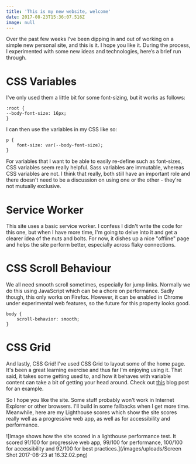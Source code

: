 ```yaml
---
title: 'This is my new website, welcome'
date: 2017-08-23T15:36:07.516Z
image: null
---
```

Over the past few weeks I’ve been dipping in and out of working on a simple new personal site, and this is it. I hope you like it. During the process, I experimented with some new ideas and technologies, here’s a brief run through.

# CSS Variables

I've only used them a little bit for some font-sizing, but it works as follows:

<pre><code class="language-scss">:root {
--body-font-size: 16px;
}</code></pre>

I can then use the variables in my CSS like so:

<pre><code class="language-scss">p {
	font-size: var(--body-font-size);
}</code></pre>

For variables that I want to be able to easily re-define such as font-sizes, CSS variables seem really helpful. Sass variables are immutable, whereas CSS variables are not. I think that really, both still have an important role and there doesn't need to be a discussion on using one or the other - they're not mutually exclusive.

# Service Worker

This site uses a basic service worker. I confess I didn't write the code for this one, but when I have more time, I'm going to delve into it and get a clearer idea of the nuts and bolts. For now, it dishes up a nice "offline" page and helps the site perform better, especially across flaky connections.

# CSS Scroll Behaviour

We all need smooth scroll sometimes, especially for jump links. Normally we do this using JavaScript which can be a chore on performance. Sadly though, this only works on Firefox. However, it can be enabled in Chrome under experimental web features, so the future for this property looks good.

<pre><code class="language-scss">body {
	scroll-behavior: smooth;
}</code></pre>

# CSS Grid

And lastly, CSS Grid! I've used CSS Grid to layout some of the home page. It's been a great learning exercise and thus far I'm enjoying using it. That said, it takes some getting used to, and how it behaves with variable content can take a bit of getting your head around. Check out [this](https://michaelgunner.co.uk/posts/2017-08-23-a-fully-responsive-grid-system-with-four-lines-of-css/) blog post for an example.

So I hope you like the site. Some stuff probably won't work in Internet Explorer or other browsers. I'll build in some fallbacks when I get more time. Meanwhile, here are my Lighthouse scores which show the site scores really well as a progressive web app, as well as for accessibility and performance.

![Image shows how the site scored in a lighthouse performance test. It scored 91/100 for progressive web app, 99/100 for performance, 100/100 for accessibility and 92/100 for best practices.](/images/uploads/Screen Shot 2017-08-23 at 16.32.02.png)


